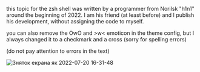 this topic for the zsh shell was written by a programmer from Norilsk "h1n1" around the beginning of 2022.
I am his friend (at least before) and I publish his development, without assigning the code to myself.

you can also remove the OwO and >w< emoticon in the theme config, but I always changed it to a checkmark and a cross
(sorry for spelling errors)

(do not pay attention to errors in the text)

![Зняток екрана як 2022-07-20 16-31-48](https://user-images.githubusercontent.com/109476762/179996593-ead86adf-78b9-4412-b806-127eae8fb1ea.png)
